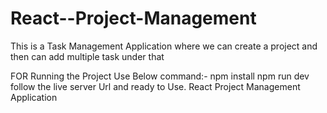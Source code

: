 # React--Project-Management

This is a Task Management Application where we can create a project and then can add multiple task under that

FOR Running the Project Use Below command:-
npm install
npm run dev
follow the live server Url and ready to Use.
React Project Management Application 
